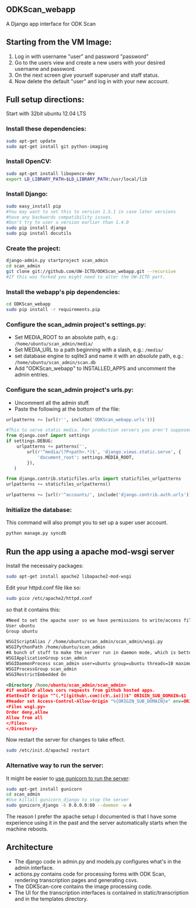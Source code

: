 ODKScan_webapp
--------------------------------------------------------------------------------

A Django app interface for ODK Scan

Starting from the VM Image:
--------------------------------------------------------------------------------

1. Log in with username "user" and password "password"
2. Go to the users view and create a new users with your desired username and password.
3. On the next screen give yourself superuser and staff status.
4. Now delete the default "user" and log in with your new account.

Full setup directions:
--------------------------------------------------------------------------------

Start with 32bit ubuntu 12.04 LTS

### Install these dependencies:

```bash
sudo apt-get update 
sudo apt-get install git python-imaging
```

### Install OpenCV:

```bash
sudo apt-get install libopencv-dev
export LD_LIBRARY_PATH=$LD_LIBRARY_PATH:/usr/local/lib
```

### Install Django:

```bash
sudo easy_install pip
#You may want to set this to version 1.5.1 in case later versions
#have any backwards compatibility issues.
#Don't try to user a version earlier than 1.4.0
sudo pip install django
sudo pip install docutils
```

### Create the project:

```bash
django-admin.py startproject scan_admin
cd scan_admin
git clone git://github.com/UW-ICTD/ODKScan_webapp.git --recursive
#If this was forked you might need to alter the UW-ICTD part.
```

### Install the webapp's pip dependencies:

```bash
cd ODKScan_webapp
sudo pip install -r requirements.pip
```

### Configure the scan_admin project's settings.py:

* Set MEDIA_ROOT to an absolute path, e.g.:
`/home/ubuntu/scan_admin/media/`
* Set MEDIA_URL to a path beginning with a slash, e.g.: `/media/`
* set database engine to sqlite3 and name it with an _absolute_ path, e.g.:
`/home/ubuntu/scan_admin/scan.db`
* Add "ODKScan_webapp" to INSTALLED_APPS and uncomment the admin entries.

### Configure the scan_admin project's urls.py:

* Uncomment all the admin stuff.
* Paste the following at the bottom of the file:

```python
urlpatterns += [url(r'', include('ODKScan_webapp.urls'))]

#This to serve static media. For production servers you aren't supposed to serve media with Django.
from django.conf import settings
if settings.DEBUG:
    urlpatterns += patterns('',
        url(r'^media/(?P<path>.*)$', 'django.views.static.serve', {
            'document_root': settings.MEDIA_ROOT,
        }),
   )

from django.contrib.staticfiles.urls import staticfiles_urlpatterns
urlpatterns += staticfiles_urlpatterns()

urlpatterns += [url(r'^accounts/', include('django.contrib.auth.urls'))]
```

### Initialize the database:

This command will also prompt you to set up a super user account.

```bash
python manage.py syncdb
```

## Run the app using a apache mod-wsgi server

Install the necessairy packages:

```bash
sudo apt-get install apache2 libapache2-mod-wsgi
```

Edit your httpd.conf file like so:

```bash
sudo pico /etc/apache2/httpd.conf
```
so that it contains this:

```xml
#Need to set the apache user so we have permissions to write/access files.
User ubuntu
Group ubuntu

WSGIScriptAlias / /home/ubuntu/scan_admin/scan_admin/wsgi.py
WSGIPythonPath /home/ubuntu/scan_admin
#A bunch of stuff to make the server run in daemon mode, which is better.
WSGIApplicationGroup scan_admin
WSGIDaemonProcess scan_admin user=ubuntu group=ubuntu threads=10 maximum-requests=100 python-path=/home/ubuntu/scan_admin shutdown-timeout=100
WSGIProcessGroup scan_admin
WSGIRestrictEmbedded On

<Directory /home/ubuntu/scan_admin/scan_admin>
#if enabled allows cors requests from github hosted apps.
#SetEnvIf Origin "^(.*[(github\.com)(c9\.io)])$" ORIGIN_SUB_DOMAIN=$1
#Header set Access-Control-Allow-Origin "%{ORIGIN_SUB_DOMAIN}e" env=ORIGIN_SUB_DOMAIN
<Files wsgi.py>
Order deny,allow
Allow from all
</Files>
</Directory>
```

Now restart the server for changes to take effect.

```bash
sudo /etc/init.d/apache2 restart
```

### Alternative way to run the server:

It might be easier to [use gunicorn to run the server](http://adrian.org.ar/django-nginx-green-unicorn-in-an-ubuntu-11-10-ec2-instance/):

```bash
sudo apt-get install gunicorn
cd scan_admin
#Use killall gunicorn_django to stop the server
sudo gunicorn_django -b 0.0.0.0:80 --daemon -w 4
```

The reason I prefer the apache setup I documented is that I have some experience
using it in the past and the server automatically starts when the machine reboots.

Architecture
--------------------------------------------------------------------------------

* The django code in admin.py and models.py configures what's in the admin interface.
* actions.py contains code for processing forms with ODK Scan, rendering transcription pages and generating csvs.
* The ODKScan-core contains the image processing code.
* The UI for the transcription interfaces is contained in static/transcription and in the templates directory.
